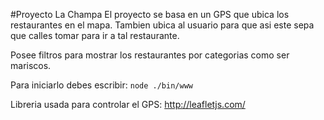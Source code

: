 #Proyecto La Champa
El proyecto se basa en un GPS que ubica los restaurantes en el mapa. Tambien
ubica al usuario para que asi este sepa que calles tomar para ir a tal
restaurante.

Posee filtros para mostrar los restaurantes por categorias como ser mariscos.

Para iniciarlo debes escribir: ```node ./bin/www```

Libreria usada para controlar el GPS: http://leafletjs.com/
